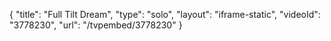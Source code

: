 {
    "title": "Full Tilt Dream",
    "type": "solo",
    "layout": "iframe-static",
    "videoId": "3778230",
    "url": "\/tvpembed\/3778230"
}